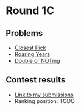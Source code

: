 # Round 1C

## Problems

- [Closest Pick](/Round%201C/Closest%20Pick)
- [Roaring Years](/Round%201C/Roaring%20Years)
- [Double or NOTing](/Round%201C/Double%20or%20NOTing)

## Contest results

- [Link to my submissions](https://codingcompetitions.withgoogle.com/codejam/submissions/00000000004362d7/d2FjaGlubw)
- Ranking position: TODO
